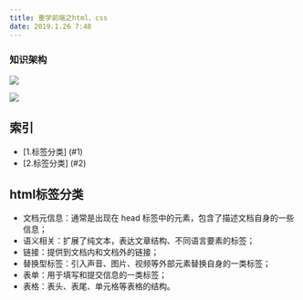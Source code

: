 ```yaml
---
title: 重学前端之html、css
date: 2019.1.26 7:48
---
```


<div><!-- more--></div>

### 知识架构
![](https://s10.mogucdn.com/mlcdn/c45406/190126_5h48f4f78fjgcj663hf15b3bli6d8_2400x3347.jpg)

![](https://s10.mogucdn.com/mlcdn/c45406/190126_0a21kg5c5gh0bad995j7ibj87979g_590x604.png)

## 索引

* [1.标签分类] (#1)
* [2.标签分类] (#2)

<h2 id="1">html标签分类</h2>

* 文档元信息：通常是出现在 head 标签中的元素，包含了描述文档自身的一些信息；
* 语义相关：扩展了纯文本，表达文章结构、不同语言要素的标签；
* 链接：提供到文档内和文档外的链接；
* 替换型标签：引入声音、图片、视频等外部元素替换自身的一类标签；
* 表单：用于填写和提交信息的一类标签；
* 表格：表头、表尾、单元格等表格的结构。


